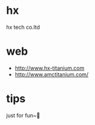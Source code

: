 # hx
hx tech co.ltd

# web
- http://www.hx-titanium.com
- http://www.amctitanium.com/

# tips
just for fun~🙈
